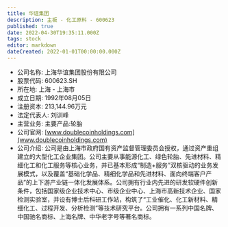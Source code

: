 ```yaml
---
title: 华谊集团
description: 主板 - 化工原料 - 600623
published: true
date: 2022-04-30T19:35:11.000Z
tags: stock
editor: markdown
dateCreated: 2022-01-01T00:00:00.000Z
---
```


- 公司名称: 上海华谊集团股份有限公司
- 股票代码: 600623.SH
- 所在地: 上海 - 上海市
- 成立日期: 1992年08月05日
- 注册资本: 213,144.96万元
- 法定代表人: 刘训峰
- 主营业务: 主要产品:轮胎
- 公司官网: [www.doublecoinholdings.com](www.doublecoinholdings.com)
- 公司介绍: 公司是由上海市政府国有资产监督管理委员会授权，通过资产重组建立的大型化工企业集团。公司主要从事能源化工、绿色轮胎、先进材料、精细化工和化工服务等核心业务，并已基本形成“制造+服务”双核驱动的业务发展模式，以及覆盖“基础化学品、精细化学品和先进材料、面向终端客户产品”的上下游产业链一体化发展体系。公司拥有行业内先进的研发软硬件创新条件，包括国家级企业技术中心、市级企业中心、上海市高新技术企业、国家检测实验室，并设有博士后科研工作站，构筑了“工业催化、化工新材料、精细化工、过程开发、分析检测”等技术研究平台。公司拥有一系列中国名牌、中国驰名商标、上海名牌、中华老字号等著名商标。


